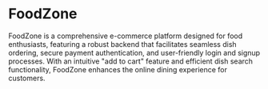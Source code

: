 # FoodZone
FoodZone is a comprehensive e-commerce platform designed for food enthusiasts, featuring a robust backend that facilitates seamless dish ordering, secure payment authentication, and user-friendly login and signup processes. With an intuitive "add to cart" feature and efficient dish search functionality, FoodZone enhances the online dining experience for customers.
